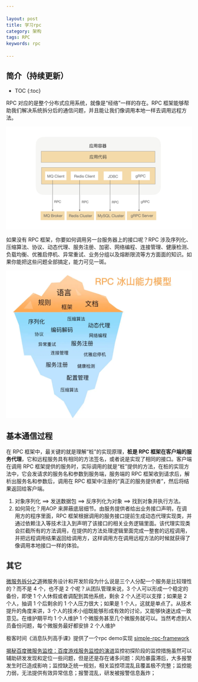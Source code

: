 ```yaml
---

layout: post
title: 学习rpc
category: 架构
tags: RPC
keywords: rpc

---
```


## 简介（持续更新）

* TOC
{:toc}

RPC 对应的是整个分布式应用系统，就像是“经络”一样的存在。RPC 框架能够帮助我们解决系统拆分后的通信问题，并且能让我们像调用本地一样去调用远程方法。

![](/public/upload/rpc/rpc_usage.jpeg)

如果没有 RPC 框架，你要如何调用另一台服务器上的接口呢？RPC 涉及序列化、压缩算法、协议、动态代理、服务注册、加密、网络编程、连接管理、健康检测、负载均衡、优雅启停机、异常重试、业务分组以及熔断限流等方方面面的知识。如果你能把这些问题全部搞定，能力可见一斑。

![](/public/upload/rpc/rpc_ability_model.png)

## 基本通信过程

在 RPC 框架中，最关键的就是理解“桩”的实现原理，**桩是 RPC 框架在客户端的服务代理**，它和远程服务具有相同的方法签名，或者说是实现了相同的接口。客户端在调用 RPC 框架提供的服务时，实际调用的就是“桩”提供的方法，在桩的实现方法中，它会发请求的服务名和参数到服务端，服务端的 RPC 框架收到请求后，解析出服务名和参数后，调用在 RPC 框架中注册的“真正的服务提供者”，然后将结果返回给客户端。

1. 对象序列化 ==> 发送数据包 ==> 反序列化为对象 ==> 找到对象并执行方法。
2. 如何简化？用AOP 来屏蔽底层细节。由服务提供者给出业务接口声明，在调用方的程序里面，RPC 框架根据调用的服务接口提前生成动态代理实现类，并通过依赖注入等技术注入到声明了该接口的相关业务逻辑里面。该代理实现类会拦截所有的方法调用，在提供的方法处理逻辑里面完成一整套的远程调用，并把远程调用结果返回给调用方，这样调用方在调用远程方法的时候就获得了像调用本地接口一样的体验。

## 其它

[微服务拆分之道](https://mp.weixin.qq.com/s/mojOSgEUaHWGU3H3j7WjlQ)微服务设计和开发阶段为什么说是三个人分配一个服务是比较理性的？而不是 4 个，也不是 2 个呢？从团队管理来说，3 个人可以形成一个稳定的备份，即使 1 个人休假或者调配到其他系统，剩余 2 个人还可以支撑；如果是 2 个人，抽调 1 个后剩余的 1 个人压力很大；如果是 1 个人，这就是单点了。从技术提升的角度来讲，3 个人的技术小组既能够形成有效的讨论，又能够快速达成一致意见。在维护期平均 1 个人维护 1 个微服务甚至几个微服务就可以。当然考虑到人员备份问题，每个微服务最好都安排 2 个人维护

极客时间《消息队列高手课》提供了一个rpc demo实现 [simple-rpc-framework](https://github.com/liyue2008/simple-rpc-framework)

[揭秘百度微服务监控：百度游戏服务监控的演进](https://mp.weixin.qq.com/s/x43HXxDh-wQz4f8b4rFHdA)监控初探阶段的监控措施虽然可以辅助研发发现和定位一些问题，但是还是存在诸多问题：风险暴露滞后，大多报警发生时已造成影响；监控缺乏统一规划，相关监控项混乱且覆盖极不完整；监控能力弱，无法提供有效异常信息；报警混乱，研发被报警信息轰炸；